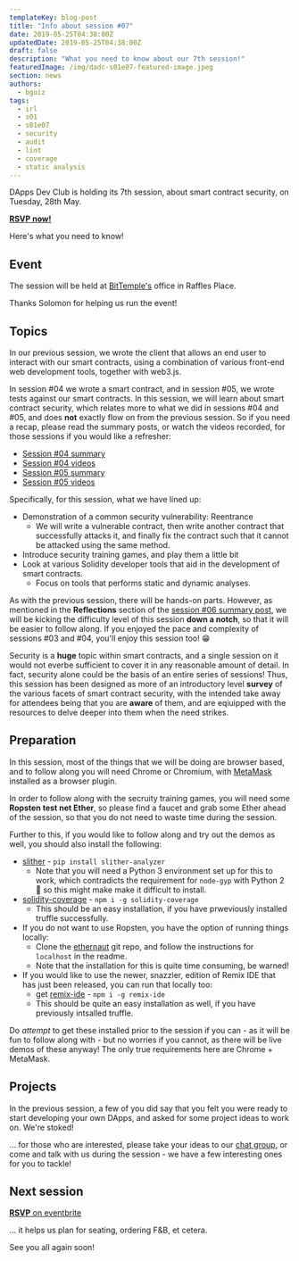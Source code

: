 ```yaml
---
templateKey: blog-post
title: "Info about session #07"
date: 2019-05-25T04:38:00Z
updatedDate: 2019-05-25T04:38:00Z
draft: false
description: "What you need to know about our 7th session!"
featuredImage: /img/dadc-s01e07-featured-image.jpeg
section: news
authors:
  - bguiz
tags:
  - irl
  - s01
  - s01e07
  - security
  - audit
  - lint
  - coverage
  - static analysis
---
```


DApps Dev Club is holding its 7th session, about smart contract security,
on Tuesday, 28th May.

[**RSVP now!**](https://dappsdev-s01e07.eventbrite.com/)

Here's what you need to know!

<!-- excerpt -->

## Event

The session will be held at
[BitTemple's](https://bittemple.io/)
office in Raffles Place.

Thanks Solomon for helping us run the event!

## Topics

In our previous session,
we wrote the client that allows an end user to
interact with our smart contracts,
using a combination of various front-end web development tools,
together with web3.js.

In session #04 we wrote a smart contract,
and in session #05, we wrote tests against our smart contracts.
In this session, we will learn about smart contract security,
which relates more to what we did in sessions #04 and #05,
and does **not** exactly flow on from the previous session.
So if you need a recap, please read the summary posts,
or watch the videos recorded,
for those sessions if you would like a refresher:

- [Session #04 summary](/blog/2019-04-12-dapps-dev-club-4th-session-roundup/)
- [Session #04 videos](/blog/2019-04-13-dapps-dev-club-4th-session-videos/)
- [Session #05 summary](/blog/2019-05-02-dapps-dev-club-5th-session-roundup/)
- [Session #05 videos](/blog/2019-05-01-dapps-dev-club-5th-session-videos/)

Specifically, for this session, what we have lined up:

- Demonstration of a common security vulnerability: Reentrance
  - We will write a vulnerable contract,
    then write another contract that successfully attacks it,
    and finally fix the contract such that it cannot be attacked
    using the same method.
- Introduce security training games, and play them a little bit
- Look at various Solidity developer tools that aid in the development of
  smart contracts.
  - Focus on tools that performs static and dynamic analyses.

As with the previous session, there will be hands-on parts.
However, as mentioned in the **Reflections** section of the
[session #06 summary post](/blog/2019-05-16-dapps-dev-club-6th-session-roundup/),
we will be kicking the difficulty level of this session **down a notch**,
so that it will be easier to follow along.
If you enjoyed the pace and complexity of sessions #03 and #04,
you'll enjoy this session too! 😁

Security is a **huge** topic within smart contracts,
and a single session on it would not everbe sufficient to cover it in any
reasonable amount of detail.
In fact, security alone could be the basis of an entire series of sessions!
Thus, this session has been designed as more of an introductory level **survey**
of the various facets of smart contract security,
with the intended take away for attendees being that you are **aware** of them,
and are eqiuipped with the resources to delve deeper into them
when the need strikes.

## Preparation

In this session, most of the things that we will be doing are browser based,
and to follow along you will need Chrome or Chromium,
with [MetaMask](https://metamask.io/) installed as a browser plugin.

In order to follow along with the secruity training games,
you will need some **Ropsten test net Ether**,
so please find a faucet and grab some Ether ahead of the session,
so that you do not need to waste time during the session.

Further to this, if you would like to follow along and try out
the demos as well, you should also install the following:

- [slither](https://github.com/crytic/slither) -
  `pip install slither-analyzer`
  - Note that you will need a Python 3 environment set up for this to work,
    which contradicts the requirement for `node-gyp` with Python 2 😬
    so this might make make it difficult to install.
- [solidity-coverage](https://github.com/sc-forks/solidity-coverage) -
  `npm i -g solidity-coverage`
  - This should be an easy installation,
    if you have prweviously installed truffle successfully.
- If you do not want to use Ropsten, you have the option of running things locally:
  - Clone the [ethernaut](https://github.com/OpenZeppelin/ethernaut) git repo,
    and follow the instructions for `localhost` in the readme.
  - Note that the installation for this is quite time consuming, be warned!
- If you would like to use the newer, snazzier, edition of Remix IDE that
  has just been released, you can run that locally too:
  - get [remix-ide](https://github.com/ethereum/remix-ide) -
    `npm i -g remix-ide`
  - This should be quite an easy installation as well,
    if you have previously intsalled truffle.

Do *attempt* to get these installed prior to the session if you can -
as it will be fun to follow along with -
but no worries if you cannot, as there will be live demos of these anyway!
The only true requirements here are Chrome + MetaMask.

## Projects

In the previous session, a few of you did say that you felt you were
ready to start developing your own DApps,
and asked for some project ideas to work on.
We're stoked!

&hellip; for those who are interested, please take your ideas to our
[chat group](https://dappsdev-s01e07.eventbrite.com/),
or come and talk with us during the session -
we have a few interesting ones for you to tackle!

## Next session

[**RSVP** on eventbrite](https://dappsdev-s01e07.eventbrite.com/)

&hellip; it helps us plan for seating, ordering F&amp;B, et cetera.

See you all again soon!
